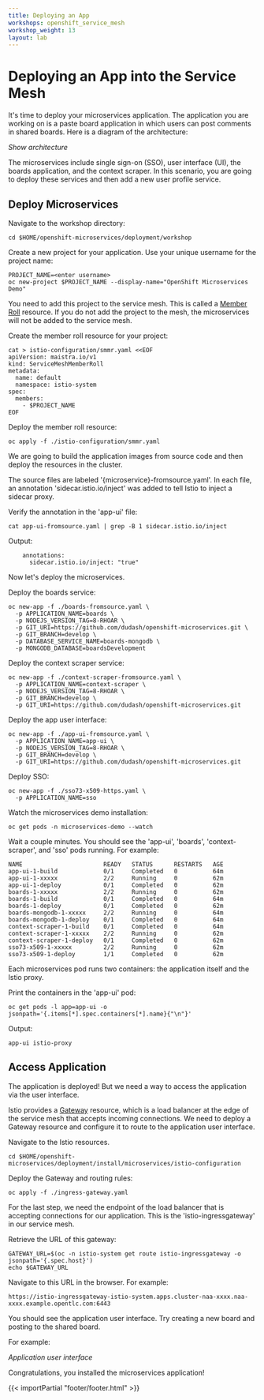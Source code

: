 ```yaml
---
title: Deploying an App
workshops: openshift_service_mesh
workshop_weight: 13
layout: lab
---
```


# Deploying an App into the Service Mesh

It's time to deploy your microservices application.  The application you are working on is a paste board application in which users can post comments in shared boards.  Here is a diagram of the architecture:

*Show architecture*

The microservices include single sign-on (SSO), user interface (UI), the boards application, and the context scraper.  In this scenario, you are going to deploy these services and then add a new user profile service.


## Deploy Microservices

Navigate to the workshop directory:

```
cd $HOME/openshift-microservices/deployment/workshop
```

Create a new project for your application.  Use your unique username for the project name:
```
PROJECT_NAME=<enter username>
oc new-project $PROJECT_NAME --display-name="OpenShift Microservices Demo"
```

You need to add this project to the service mesh.  This is called a [Member Roll][1] resource.  If you do not add the project to the mesh, the microservices will not be added to the service mesh.

Create the member roll resource for your project:
```
cat > istio-configuration/smmr.yaml <<EOF
apiVersion: maistra.io/v1
kind: ServiceMeshMemberRoll
metadata:
  name: default
  namespace: istio-system
spec:
  members:
    - $PROJECT_NAME
EOF
```

Deploy the member roll resource:
```
oc apply -f ./istio-configuration/smmr.yaml
```

We are going to build the application images from source code and then deploy the resources in the cluster.

The source files are labeled '{microservice}-fromsource.yaml'.  In each file, an annotation 'sidecar.istio.io/inject' was added to tell Istio to inject a sidecar proxy.

Verify the annotation in the 'app-ui' file:
```
cat app-ui-fromsource.yaml | grep -B 1 sidecar.istio.io/inject
```

Output:
```
	annotations:
	  sidecar.istio.io/inject: "true"
```

Now let's deploy the microservices.

Deploy the boards service:
```
oc new-app -f ./boards-fromsource.yaml \
  -p APPLICATION_NAME=boards \
  -p NODEJS_VERSION_TAG=8-RHOAR \
  -p GIT_URI=https://github.com/dudash/openshift-microservices.git \
  -p GIT_BRANCH=develop \
  -p DATABASE_SERVICE_NAME=boards-mongodb \
  -p MONGODB_DATABASE=boardsDevelopment
```

Deploy the context scraper service:
```
oc new-app -f ./context-scraper-fromsource.yaml \
  -p APPLICATION_NAME=context-scraper \
  -p NODEJS_VERSION_TAG=8-RHOAR \
  -p GIT_BRANCH=develop \
  -p GIT_URI=https://github.com/dudash/openshift-microservices.git
```

Deploy the app user interface:
```
oc new-app -f ./app-ui-fromsource.yaml \
  -p APPLICATION_NAME=app-ui \
  -p NODEJS_VERSION_TAG=8-RHOAR \
  -p GIT_BRANCH=develop \
  -p GIT_URI=https://github.com/dudash/openshift-microservices.git
```

Deploy SSO:
```
oc new-app -f ./sso73-x509-https.yaml \
  -p APPLICATION_NAME=sso
```

Watch the microservices demo installation:

```
oc get pods -n microservices-demo --watch
```

Wait a couple minutes.  You should see the 'app-ui', 'boards', 'context-scraper', and 'sso' pods running.  For example:

```
NAME                       READY   STATUS      RESTARTS   AGE
app-ui-1-build             0/1     Completed   0          64m
app-ui-1-xxxxx             2/2     Running     0          62m
app-ui-1-deploy            0/1     Completed   0          62m
boards-1-xxxxx             2/2     Running     0          62m
boards-1-build             0/1     Completed   0          64m
boards-1-deploy            0/1     Completed   0          62m
boards-mongodb-1-xxxxx     2/2     Running     0          64m
boards-mongodb-1-deploy    0/1     Completed   0          64m
context-scraper-1-build    0/1     Completed   0          64m
context-scraper-1-xxxxx    2/2     Running     0          62m
context-scraper-1-deploy   0/1     Completed   0          62m
sso73-x509-1-xxxxx         2/2     Running     0          62m
sso73-x509-1-deploy        1/1     Completed   0          62m
```

Each microservices pod runs two containers: the application itself and the Istio proxy.

Print the containers in the 'app-ui' pod:

```
oc get pods -l app=app-ui -o jsonpath='{.items[*].spec.containers[*].name}{"\n"}'
```

Output:
```
app-ui istio-proxy
```

## Access Application

The application is deployed!  But we need a way to access the application via the user interface.

Istio provides a [Gateway][2] resource, which is a load balancer at the edge of the service mesh that accepts incoming connections.  We need to deploy a Gateway resource and configure it to route to the application user interface.

Navigate to the Istio resources.
```
cd $HOME/openshift-microservices/deployment/install/microservices/istio-configuration
```

Deploy the Gateway and routing rules:
```
oc apply -f ./ingress-gateway.yaml
```

For the last step, we need the endpoint of the load balancer that is accepting connections for our application.  This is the 'istio-ingressgateway' in our service mesh.

Retrieve the URL of this gateway:
```
GATEWAY_URL=$(oc -n istio-system get route istio-ingressgateway -o jsonpath='{.spec.host}')
echo $GATEWAY_URL
```

Navigate to this URL in the browser.  For example:

```
https://istio-ingressgateway-istio-system.apps.cluster-naa-xxxx.naa-xxxx.example.opentlc.com:6443 
```

You should see the application user interface.  Try creating a new board and posting to the shared board.

For example:

*Application user interface*

Congratulations, you installed the microservices application!

[1]: https://docs.openshift.com/container-platform/4.1/service_mesh/service_mesh_install/installing-ossm.html#ossm-member-roll_installing-ossm
[2]: https://istio.io/docs/reference/config/networking/gateway/

{{< importPartial "footer/footer.html" >}}
